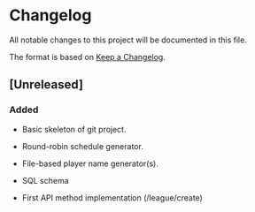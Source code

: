 # Changelog
All notable changes to this project will be documented in this file.

The format is based on [Keep a Changelog](https://keepachangelog.com/en/1.0.0/).

## [Unreleased]

### Added
- Basic skeleton of git project.

- Round-robin schedule generator.
- File-based player name generator(s).

- SQL schema
- First API method implementation (/league/create)
